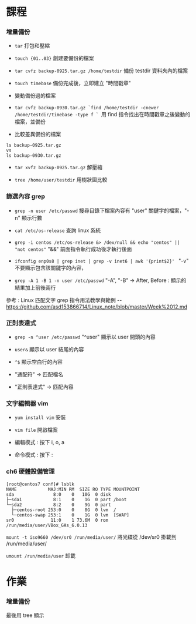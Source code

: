# 課程

### 增量備份

* `tar` 打包和壓縮 

* `touch {01..03}` 創建要備份的檔案

* `tar cvfz backup-0925.tar.gz /home/testdir` 備份 testdir 資料夾內的檔案

* `touch timebase` 備份完成後，立即建立 "時間戳章"

* 變動備份過的檔案

* ```tar cvfz backup-0930.tar.gz `find /home/testdir -cnewer /home/testdir/timebase -type f ` ```用 find 指令找出在時間戳章之後變動的檔案，並備份

* 比較差異備份的檔案 
```
ls backup-0925.tar.gz    
vs     
ls backup-0930.tar.gz
``` 
  

* `tar xvfz backup-0925.tar.gz` 解壓縮

* `tree /home/user/testdir` 用樹狀圖比較

### 篩選內容 grep

* `grep -n user /etc/passwd` 搜尋目錄下檔案內容有 "user" 關鍵字的檔案，"-n" 顯示行數

* `cat /etc/os-release` 查詢 linux 系統

* `grep -i centos /etc/os-release &> /dev/null && echo "centos" || "not centos"` "&&" 前面指令執行成功後才執行後面

* `ifconfig enp0s8 | grep inet | grep -v inet6 | awk '{print$2}' ` "-v" 不要顯示包含該關鍵字的內容，

* `grep -A 1 -B 1 -n user /etc/passwd` "-A", "-B" -> After, Before : 顯示的結果加上前後兩行

參考 : Linux 匹配文字 grep 指令用法教學與範例 -- https://github.com/asd153866714/Linux_note/blob/master/Week%2012.md

### 正則表達式

* `grep -n ^user /etc/passwd` "^user" 顯示以 user 開頭的內容
* `user&` 顯示以 user 結尾的內容
* `^$`    顯示空白行的內容

* "通配符" -> 匹配檔名 
* "正則表達式" -> 匹配內容

### 文字編輯器 vim

* `yum install vim` 安裝

* `vim file` 開啟檔案

* 編輯模式 : 按下 i, o, a

* 命令模式 : 按下 :

### ch6 硬體設備管理

```
[root@centos7 conf]# lsblk
NAME            MAJ:MIN RM  SIZE RO TYPE MOUNTPOINT
sda               8:0    0   10G  0 disk 
├─sda1            8:1    0    1G  0 part /boot
└─sda2            8:2    0    9G  0 part 
  ├─centos-root 253:0    0    8G  0 lvm  /
  └─centos-swap 253:1    0    1G  0 lvm  [SWAP]
sr0              11:0    1 73.6M  0 rom  /run/media/user/VBox_GAs_6.0.13
```

`mount -t iso9660 /dev/sr0 /run/media/user/` 將光碟從 /dev/sr0 掛載到 /run/media/user/


`umount /run/media/user` 卸載


# 作業

### 增量備份

最後用 tree 顯示
